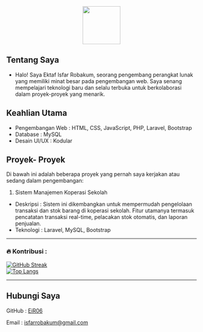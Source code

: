 <div id="header" align="center">
<img src="https://media.giphy.com/media/M9gbBd9nbDrOTu1Mqx/giphy.gif" width="100"/><br>
<img src="https://komarev.com/ghpvc/?username=EiR06&style=flat-square&color=blue" alt=""/>
</div>

## Tentang Saya
 - Halo! Saya Ektaf Isfar Robakum, seorang pengembang perangkat lunak yang memiliki minat besar pada pengembangan web. Saya senang mempelajari teknologi baru dan selalu terbuka untuk berkolaborasi dalam proyek-proyek yang menarik.

## Keahlian Utama
- Pengembangan Web : HTML, CSS, JavaScript, PHP, Laravel, Bootstrap
- Database : MySQL
- Desain UI/UX : Kodular
 
## Proyek- Proyek
Di bawah ini adalah beberapa proyek yang pernah saya kerjakan atau sedang dalam pengembangan:

 1. Sistem Manajemen Koperasi Sekolah

- Deskripsi : Sistem ini dikembangkan untuk mempermudah pengelolaan transaksi dan stok barang di koperasi sekolah. Fitur utamanya termasuk pencatatan transaksi real-time, pelacakan stok otomatis, dan laporan penjualan.
- Teknologi : Laravel, MySQL, Bootstrap

---

### :fire: Kontribusi :
[![GitHub Streak](https://streak-stats.demolab.com/?user=EiR06&layout=compact&theme=highcontrast)](https://git.io/streak-stats)
<br>
[![Top Langs](https://github-readme-stats.vercel.app/api/top-langs/?username=EiR06&layout=compact&theme=vision-friendly-dark)](https://github.com/anuraghazra/github-readme-stats)

--- 
## Hubungi Saya
GitHub : <a rel="noreferrer" target="_new" href="https://github.com/eir06">EiR06</a>

Email : isfarrobakum@gmail.com
